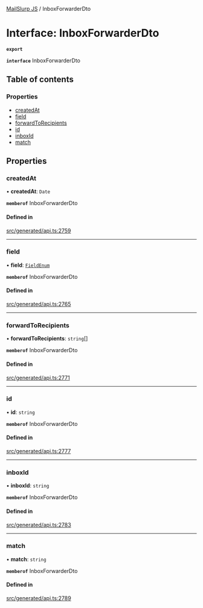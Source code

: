 [MailSlurp JS](../README.md) / InboxForwarderDto

# Interface: InboxForwarderDto

**`export`**

**`interface`** InboxForwarderDto

## Table of contents

### Properties

- [createdAt](InboxForwarderDto.md#createdat)
- [field](InboxForwarderDto.md#field)
- [forwardToRecipients](InboxForwarderDto.md#forwardtorecipients)
- [id](InboxForwarderDto.md#id)
- [inboxId](InboxForwarderDto.md#inboxid)
- [match](InboxForwarderDto.md#match)

## Properties

### createdAt

• **createdAt**: `Date`

**`memberof`** InboxForwarderDto

#### Defined in

[src/generated/api.ts:2759](https://github.com/mailslurp/mailslurp-client/blob/6534d6f/src/generated/api.ts#L2759)

___

### field

• **field**: [`FieldEnum`](../enums/InboxForwarderDto.FieldEnum.md)

**`memberof`** InboxForwarderDto

#### Defined in

[src/generated/api.ts:2765](https://github.com/mailslurp/mailslurp-client/blob/6534d6f/src/generated/api.ts#L2765)

___

### forwardToRecipients

• **forwardToRecipients**: `string`[]

**`memberof`** InboxForwarderDto

#### Defined in

[src/generated/api.ts:2771](https://github.com/mailslurp/mailslurp-client/blob/6534d6f/src/generated/api.ts#L2771)

___

### id

• **id**: `string`

**`memberof`** InboxForwarderDto

#### Defined in

[src/generated/api.ts:2777](https://github.com/mailslurp/mailslurp-client/blob/6534d6f/src/generated/api.ts#L2777)

___

### inboxId

• **inboxId**: `string`

**`memberof`** InboxForwarderDto

#### Defined in

[src/generated/api.ts:2783](https://github.com/mailslurp/mailslurp-client/blob/6534d6f/src/generated/api.ts#L2783)

___

### match

• **match**: `string`

**`memberof`** InboxForwarderDto

#### Defined in

[src/generated/api.ts:2789](https://github.com/mailslurp/mailslurp-client/blob/6534d6f/src/generated/api.ts#L2789)
